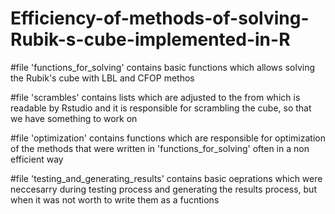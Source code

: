 # Efficiency-of-methods-of-solving-Rubik-s-cube-implemented-in-R

#file 'functions_for_solving' contains basic functions which allows solving the Rubik's cube with LBL and CFOP methos

#file 'scrambles' contains lists which are adjusted to the from which is readable by Rstudio and it is responsible for scrambling the cube, so that we have something to work on

#file 'optimization' contains functions which are responsible for optimization of the methods that were written in 'functions_for_solving' often in a non efficient way

#file 'testing_and_generating_results' contains basic oeprations which were neccesarry during testing process and generating the results process, but when it was not worth to write them as a fucntions
